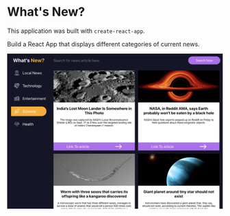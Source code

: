 # What's New?

This application was built with `create-react-app`.

Build a React App that displays different categories of current news.

![what's new screenshot](./screenshots/whats-new.png)
